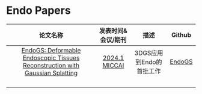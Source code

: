 # Endo Papers

|                           论文名称                           |                发表时间&会议/期刊                 |           描述           |                    Github                     |
| :----------------------------------------------------------: | :-----------------------------------------------: | :----------------------: | :-------------------------------------------: |
| [EndoGS: Deformable Endoscopic Tissues Reconstruction with Gaussian Splatting](./Endo/EndoGS.md) | [2024.1 MICCAI](https://arxiv.org/abs/2401.11535) | 3DGS应用到Endo的首批工作 | [EndoGS](https://github.com/HKU-MedAI/EndoGS) |
|                                                              |                                                   |                          |                                               |
|                                                              |                                                   |                          |                                               |
|                                                              |                                                   |                          |                                               |
|                                                              |                                                   |                          |                                               |


